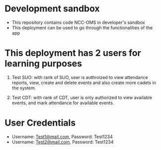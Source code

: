 # Development sandbox
- This repository contains code NCC-OMS in developer's sandbox
- This deployment can be used to go through the functionalities of the app

# This deployment has 2 users for learning purposes
1) Test SUO: with rank of SUO, user is authroized to view attendance reports, view, create and delete events and also create more cadets in the system.

2) Test CDT: with rank of CDT, user is only authorized to view available events, and mark attendance for available events.

# User Credentials
- Username: Test1@mail.com, Password: Test1234
- Username: Test2@mail.com, Password: Test1234
